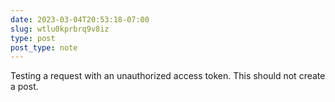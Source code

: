 ```yaml
---
date: 2023-03-04T20:53:18-07:00
slug: wtlu0kprbrq9v8iz
type: post
post_type: note
---
```

Testing a request with an unauthorized access token. This should not create a post.